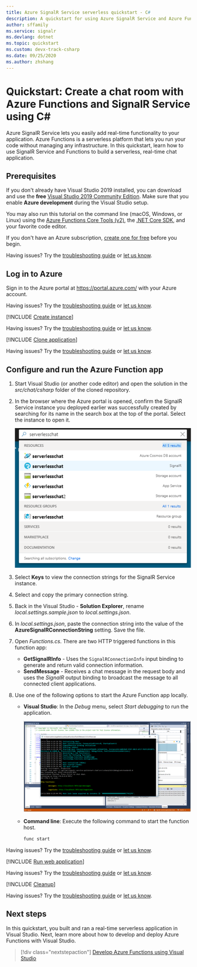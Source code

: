 ```yaml
---
title: Azure SignalR Service serverless quickstart - C#
description: A quickstart for using Azure SignalR Service and Azure Functions to create a chat room using C#.
author: sffamily
ms.service: signalr
ms.devlang: dotnet
ms.topic: quickstart
ms.custom: devx-track-csharp
ms.date: 09/25/2020
ms.author: zhshang
---
```


# Quickstart: Create a chat room with Azure Functions and SignalR Service using C\#

Azure SignalR Service lets you easily add real-time functionality to your application. Azure Functions is a serverless platform that lets you run your code without managing any infrastructure. In this quickstart, learn how to use SignalR Service and Functions to build a serverless, real-time chat application.

## Prerequisites

If you don't already have Visual Studio 2019 installed, you can download and use the **free** [Visual Studio 2019 Community Edition](https://www.visualstudio.com/downloads). Make sure that you enable **Azure development** during the Visual Studio setup.

You may also run this tutorial on the command line (macOS, Windows, or Linux) using the [Azure Functions Core Tools (v2)](https://github.com/Azure/azure-functions-core-tools#installing), the [.NET Core SDK](https://dotnet.microsoft.com/download), and your favorite code editor.

If you don't have an Azure subscription, [create one for free](https://azure.microsoft.com/free/dotnet) before you begin.

Having issues? Try the [troubleshooting guide](https://docs.microsoft.com/azure/azure-signalr/signalr-howto-troubleshoot-guide) or [let us know](https://aka.ms/asrs/qscsharp).

## Log in to Azure

Sign in to the Azure portal at <https://portal.azure.com/> with your Azure account.

Having issues? Try the [troubleshooting guide](https://docs.microsoft.com/azure/azure-signalr/signalr-howto-troubleshoot-guide) or [let us know](https://aka.ms/asrs/qscsharp).

[!INCLUDE [Create instance](includes/signalr-quickstart-create-instance.md)]

Having issues? Try the [troubleshooting guide](https://docs.microsoft.com/azure/azure-signalr/signalr-howto-troubleshoot-guide) or [let us know](https://aka.ms/asrs/qscsharp).

[!INCLUDE [Clone application](includes/signalr-quickstart-clone-application.md)]

Having issues? Try the [troubleshooting guide](https://docs.microsoft.com/azure/azure-signalr/signalr-howto-troubleshoot-guide) or [let us know](https://aka.ms/asrs/qscsharp).

## Configure and run the Azure Function app

1. Start Visual Studio (or another code editor) and open the solution in the *src/chat/csharp* folder of the cloned repository.

1. In the browser where the Azure portal is opened, confirm the SignalR Service instance you deployed earlier was successfully created by searching for its name in the search box at the top of the portal. Select the instance to open it.

    ![Search for the SignalR Service instance](media/signalr-quickstart-azure-functions-csharp/signalr-quickstart-search-instance.png)

1. Select **Keys** to view the connection strings for the SignalR Service instance.

1. Select and copy the primary connection string.

1. Back in the Visual Studio - **Solution Explorer**, rename *local.settings.sample.json* to *local.settings.json*.

1. In *local.settings.json*, paste the connection string into the value of the **AzureSignalRConnectionString** setting. Save the file.

1. Open *Functions.cs*. There are two HTTP triggered functions in this function app:

    - **GetSignalRInfo** - Uses the `SignalRConnectionInfo` input binding to generate and return valid connection information.
    - **SendMessage** - Receives a chat message in the request body and uses the *SignalR* output binding to broadcast the message to all connected client applications.

1. Use one of the following options to start the Azure Function app locally.

    - **Visual Studio**: In the *Debug* menu, select *Start debugging* to run the application.

        ![Debug the application](media/signalr-quickstart-azure-functions-csharp/signalr-quickstart-debug-vs.png)

    - **Command line**: Execute the following command to start the function host.

        ```bash
        func start
        ```
Having issues? Try the [troubleshooting guide](https://docs.microsoft.com/azure/azure-signalr/signalr-howto-troubleshoot-guide) or [let us know](https://aka.ms/asrs/qscsharp).

[!INCLUDE [Run web application](includes/signalr-quickstart-run-web-application.md)]

Having issues? Try the [troubleshooting guide](https://docs.microsoft.com/azure/azure-signalr/signalr-howto-troubleshoot-guide) or [let us know](https://aka.ms/asrs/qscsharp).

[!INCLUDE [Cleanup](includes/signalr-quickstart-cleanup.md)]

Having issues? Try the [troubleshooting guide](https://docs.microsoft.com/azure/azure-signalr/signalr-howto-troubleshoot-guide) or [let us know](https://aka.ms/asrs/qscsharp).

## Next steps

In this quickstart, you built and ran a real-time serverless application in Visual Studio. Next, learn more about how to develop and deploy Azure Functions with Visual Studio.

> [!div class="nextstepaction"]
> [Develop Azure Functions using Visual Studio](../azure-functions/functions-develop-vs.md)

